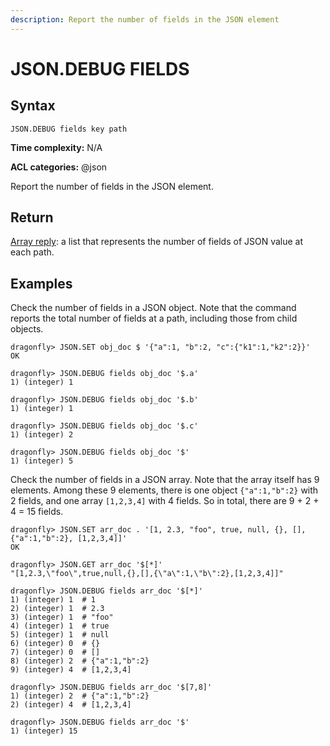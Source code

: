 ```yaml
---
description: Report the number of fields in the JSON element
---
```


# JSON.DEBUG FIELDS

## Syntax

    JSON.DEBUG fields key path

**Time complexity:** N/A

**ACL categories:** @json

Report the number of fields in the JSON element.

## Return

[Array reply](https://redis.io/docs/reference/protocol-spec/#arrays): a list that represents the number of fields of JSON value at each path.

## Examples

Check the number of fields in a JSON object.
Note that the command reports the total number of fields at a path, including those from child objects.

```shell
dragonfly> JSON.SET obj_doc $ '{"a":1, "b":2, "c":{"k1":1,"k2":2}}'
OK

dragonfly> JSON.DEBUG fields obj_doc '$.a'
1) (integer) 1

dragonfly> JSON.DEBUG fields obj_doc '$.b'
1) (integer) 1

dragonfly> JSON.DEBUG fields obj_doc '$.c'
1) (integer) 2

dragonfly> JSON.DEBUG fields obj_doc '$'
1) (integer) 5
```

Check the number of fields in a JSON array.
Note that the array itself has 9 elements.
Among these 9 elements, there is one object `{"a":1,"b":2}` with 2 fields, and one array `[1,2,3,4]` with 4 fields.
So in total, there are 9 + 2 + 4 = 15 fields.

```shell
dragonfly> JSON.SET arr_doc . '[1, 2.3, "foo", true, null, {}, [], {"a":1,"b":2}, [1,2,3,4]]'
OK

dragonfly> JSON.GET arr_doc '$[*]'
"[1,2.3,\"foo\",true,null,{},[],{\"a\":1,\"b\":2},[1,2,3,4]]"

dragonfly> JSON.DEBUG fields arr_doc '$[*]'
1) (integer) 1  # 1
2) (integer) 1  # 2.3
3) (integer) 1  # "foo"
4) (integer) 1  # true
5) (integer) 1  # null
6) (integer) 0  # {}
7) (integer) 0  # []
8) (integer) 2  # {"a":1,"b":2}
9) (integer) 4  # [1,2,3,4]

dragonfly> JSON.DEBUG fields arr_doc '$[7,8]'
1) (integer) 2  # {"a":1,"b":2}
2) (integer) 4  # [1,2,3,4]

dragonfly> JSON.DEBUG fields arr_doc '$'
1) (integer) 15
```

